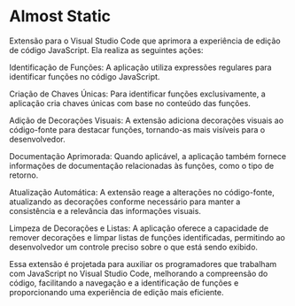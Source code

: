 # Almost Static

Extensão para o Visual Studio Code que aprimora a experiência de edição de código JavaScript. Ela realiza as seguintes ações:

Identificação de Funções: A aplicação utiliza expressões regulares para identificar funções no código JavaScript.

Criação de Chaves Únicas: Para identificar funções exclusivamente, a aplicação cria chaves únicas com base no conteúdo das funções.

Adição de Decorações Visuais: A extensão adiciona decorações visuais ao código-fonte para destacar funções, tornando-as mais visíveis para o desenvolvedor.

Documentação Aprimorada: Quando aplicável, a aplicação também fornece informações de documentação relacionadas às funções, como o tipo de retorno.

Atualização Automática: A extensão reage a alterações no código-fonte, atualizando as decorações conforme necessário para manter a consistência e a relevância das informações visuais.

Limpeza de Decorações e Listas: A aplicação oferece a capacidade de remover decorações e limpar listas de funções identificadas, permitindo ao desenvolvedor um controle preciso sobre o que está sendo exibido.

Essa extensão é projetada para auxiliar os programadores que trabalham com JavaScript no Visual Studio Code, melhorando a compreensão do código, facilitando a navegação e a identificação de funções e proporcionando uma experiência de edição mais eficiente.

